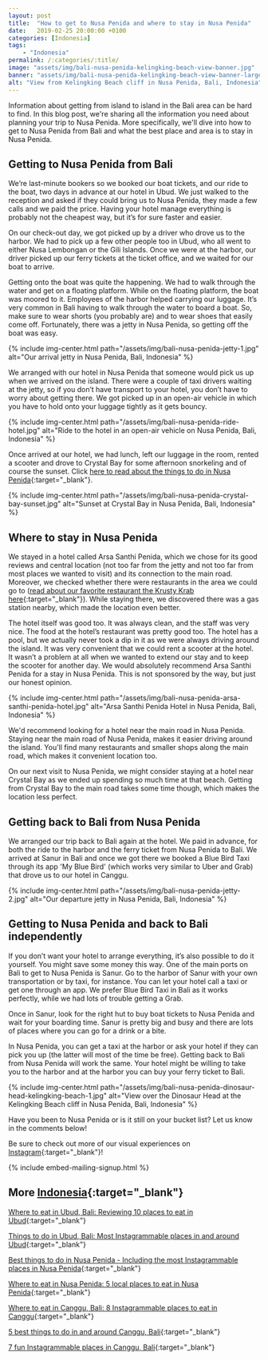 ```yaml
---
layout: post
title:  "How to get to Nusa Penida and where to stay in Nusa Penida"
date:   2019-02-25 20:00:00 +0100
categories: [Indonesia]
tags:
    - "Indonesia"
permalink: /:categories/:title/
image: "assets/img/bali-nusa-penida-kelingking-beach-view-banner.jpg"
banner: "assets/img/bali-nusa-penida-kelingking-beach-view-banner-large.jpg"
alt: "View from Kelingking Beach cliff in Nusa Penida, Bali, Indonesia"
---
```


Information about getting from island to island in the Bali area can be hard to find. In this blog post, we're sharing all the information you need about planning your trip to Nusa Penida. More specifically, we'll dive into how to get to Nusa Penida from Bali and what the best place and area is to stay in Nusa Penida.  

## Getting to Nusa Penida from Bali

We’re last-minute bookers so we booked our boat tickets, and our ride to the boat, two days in advance at our hotel in Ubud. We just walked to the reception and asked if they could bring us to Nusa Penida, they made a few calls and we paid the price. Having your hotel manage everything is probably not the cheapest way, but it’s for sure faster and easier. 

On our check-out day, we got picked up by a driver who drove us to the harbor. We had to pick up a few other people too in Ubud, who all went to either Nusa Lembongan or the Gili Islands. Once we were at the harbor, our driver picked up our ferry tickets at the ticket office, and we waited for our boat to arrive. 

Getting onto the boat was quite the happening. We had to walk through the water and get on a floating platform. While on the floating platform, the boat was moored to it. Employees of the harbor helped carrying our luggage. It’s very common in Bali having to walk through the water to board a boat. So, make sure to wear shorts (you probably are) and to wear shoes that easily come off. Fortunately, there was a jetty in Nusa Penida, so getting off the boat was easy. 

{% include img-center.html path="/assets/img/bali-nusa-penida-jetty-1.jpg" alt="Our arrival jetty in Nusa Penida, Bali, Indonesia" %}

We arranged with our hotel in Nusa Penida that someone would pick us up when we arrived on the island. There were a couple of taxi drivers waiting at the jetty, so if you don’t have transport to your hotel, you don’t have to worry about getting there. We got picked up in an open-air vehicle in which you have to hold onto your luggage tightly as it gets bouncy. 

{% include img-center.html path="/assets/img/bali-nusa-penida-ride-hotel.jpg" alt="Ride to the hotel in an open-air vehicle on Nusa Penida, Bali, Indonesia" %}

Once arrived at our hotel, we had lunch, left our luggage in the room, rented a scooter and drove to Crystal Bay for some afternoon snorkeling and of course the sunset. Click [here to read about the things to do in Nusa Penida][things nusa penida]{:target="_blank"}. 

{% include img-center.html path="/assets/img/bali-nusa-penida-crystal-bay-sunset.jpg" alt="Sunset at Crystal Bay in Nusa Penida, Bali, Indonesia" %}

## Where to stay in Nusa Penida

We stayed in a hotel called Arsa Santhi Penida, which we chose for its good reviews and central location (not too far from the jetty and not too far from most places we wanted to visit) and its connection to the main road. Moreover, we checked whether there were restaurants in the area we could go to ([read about our favorite restaurant the Krusty Krab here][eat nusa penida]{:target="_blank"}). While staying there, we discovered there was a gas station nearby, which made the location even better. 

The hotel itself was good too. It was always clean, and the staff was very nice. The food at the hotel’s restaurant was pretty good too. The hotel has a pool, but we actually never took a dip in it as we were always driving around the island. It was very convenient that we could rent a scooter at the hotel. It wasn’t a problem at all when we wanted to extend our stay and to keep the scooter for another day. We would absolutely recommend Arsa Santhi Penida for a stay in Nusa Penida. This is not sponsored by the way, but just our honest opinion.  

{% include img-center.html path="/assets/img/bali-nusa-penida-arsa-santhi-penida-hotel.jpg" alt="Arsa Santhi Penida Hotel in Nusa Penida, Bali, Indonesia" %}

We'd recommend looking for a hotel near the main road in Nusa Penida. Staying near the main road of Nusa Penida, makes it easier driving around the island. You'll find many restaurants and smaller shops along the main road, which makes it convenient location too. 

On our next visit to Nusa Penida, we might consider staying at a hotel near Crystal Bay as we ended up spending so much time at that beach. Getting from Crystal Bay to the main road takes some time though, which makes the location less perfect. 

## Getting back to Bali from Nusa Penida

We arranged our trip back to Bali again at the hotel. We paid in advance, for both the ride to the harbor and the ferry  ticket from Nusa Penida to Bali. We arrived at Sanur in Bali and once we got there we booked a Blue Bird Taxi through its app 'My Blue Bird' (which works very similar to Uber and Grab) that drove us to our hotel in Canggu. 

{% include img-center.html path="/assets/img/bali-nusa-penida-jetty-2.jpg" alt="Our departure jetty in Nusa Penida, Bali, Indonesia" %}

## Getting to Nusa Penida and back to Bali independently 

If you don’t want your hotel to arrange everything, it’s also possible to do it yourself. You might save some money this way. One of the main ports on Bali to get to Nusa Penida is Sanur. Go to the harbor of Sanur with your own transportation or by taxi, for instance. You can let your hotel call a taxi or get one through an app. We prefer Blue Bird Taxi in Bali as it works perfectly, while we had lots of trouble getting a Grab. 

Once in Sanur, look for the right hut to buy boat tickets to Nusa Penida and wait for your boarding time. Sanur is pretty big and busy and there are lots of places where you can go for a drink or a bite. 

In Nusa Penida, you can get a taxi at the harbor or ask your hotel if they can pick you up (the latter will most of the time be free). Getting back to Bali from Nusa Penida will work the same. Your hotel might be willing to take you to the harbor and at the harbor you can buy your ferry ticket to Bali. 

{% include img-center.html path="/assets/img/bali-nusa-penida-dinosaur-head-kelingking-beach-1.jpg" alt="View over the Dinosaur Head at the Kelingking Beach cliff in Nusa Penida, Bali, Indonesia" %}

Have you been to Nusa Penida or is it still on your bucket list? Let us know in the comments below!

Be sure to check out more of our visual experiences on [Instagram][instagram]{:target="_blank"}!

{% include embed-mailing-signup.html %}

## More [Indonesia][indonesia]{:target="_blank"}

[Where to eat in Ubud, Bali: Reviewing 10 places to eat in Ubud][eat ubud]{:target="_blank"}

[Things to do in Ubud, Bali: Most Instagrammable places in and around Ubud][things ubud]{:target="_blank"}

[Best things to do in Nusa Penida - Including the most Instagrammable places in Nusa Penida][things nusa penida]{:target="_blank"}

[Where to eat in Nusa Penida: 5 local places to eat in Nusa Penida][eat nusa penida]{:target="_blank"}

[Where to eat in Canggu, Bali: 8 Instagrammable places to eat in Canggu][eat canggu]{:target="_blank"}

[5 best things to do in and around Canggu, Bali][things canggu]{:target="_blank"}

[7 fun Instagrammable places in Canggu, Bali][instagrammable places canggu]{:target="_blank"}

[eat canggu]: https://kipamojo.world/indonesia/Where-to-eat-in-Canggu-Bali-8-Instagrammable-places-to-eat-in-Canggu/ 
[things canggu]: https://kipamojo.world/indonesia/5-best-things-to-do-in-and-around-Canggu-Bali/ 
[instagrammable places canggu]: https://kipamojo.world/indonesia/7-fun-Instagrammable-places-in-Canggu-Bali/ 
[eat ubud]: https://kipamojo.world/indonesia/Where-to-eat-in-Ubud-Bali-Reviewing-10-places-to-eat-in-Ubud/ 
[things ubud]: https://kipamojo.world/indonesia/Things-to-do-in-Ubud-Bali-Most-Instagrammable-places-in-and-around-Ubud/ 
[things nusa penida]: https://kipamojo.world/indonesia/Best-things-to-do-in-Nusa-Penida-Including-the-most-Instagrammable-places-in-Nusa-Penida/ 
[eat nusa penida]: https://kipamojo.world/indonesia/Where-to-eat-in-Nusa-Penida-5-local-places-to-eat-in-Nusa-Penida/ 

[instagram]: https://instagram.com/kipamojo 
[indonesia]: https://kipamojo.world/tags.html#indonesia
